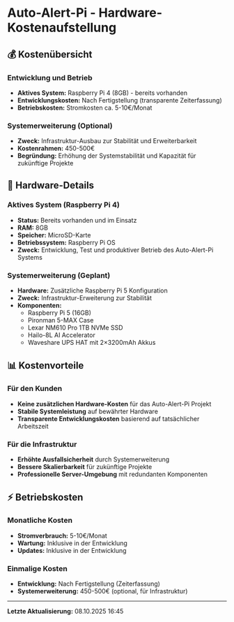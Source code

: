 # Auto-Alert-Pi - Hardware-Kostenaufstellung

## 💰 Kostenübersicht

### Entwicklung und Betrieb
- **Aktives System:** Raspberry Pi 4 (8GB) - bereits vorhanden
- **Entwicklungskosten:** Nach Fertigstellung (transparente Zeiterfassung)
- **Betriebskosten:** Stromkosten ca. 5-10€/Monat

### Systemerweiterung (Optional)
- **Zweck:** Infrastruktur-Ausbau zur Stabilität und Erweiterbarkeit
- **Kostenrahmen:** 450-500€
- **Begründung:** Erhöhung der Systemstabilität und Kapazität für zukünftige Projekte

## 🔧 Hardware-Details

### Aktives System (Raspberry Pi 4)
- **Status:** Bereits vorhanden und im Einsatz
- **RAM:** 8GB
- **Speicher:** MicroSD-Karte
- **Betriebssystem:** Raspberry Pi OS
- **Zweck:** Entwicklung, Test und produktiver Betrieb des Auto-Alert-Pi Systems

### Systemerweiterung (Geplant)
- **Hardware:** Zusätzliche Raspberry Pi 5 Konfiguration
- **Zweck:** Infrastruktur-Erweiterung zur Stabilität
- **Komponenten:**
  - Raspberry Pi 5 (16GB)
  - Pironman 5-MAX Case
  - Lexar NM610 Pro 1TB NVMe SSD
  - Hailo-8L AI Accelerator
  - Waveshare UPS HAT mit 2×3200mAh Akkus

## 📊 Kostenvorteile

### Für den Kunden
- **Keine zusätzlichen Hardware-Kosten** für das Auto-Alert-Pi Projekt
- **Stabile Systemleistung** auf bewährter Hardware
- **Transparente Entwicklungskosten** basierend auf tatsächlicher Arbeitszeit

### Für die Infrastruktur
- **Erhöhte Ausfallsicherheit** durch Systemerweiterung
- **Bessere Skalierbarkeit** für zukünftige Projekte
- **Professionelle Server-Umgebung** mit redundanten Komponenten

## ⚡ Betriebskosten

### Monatliche Kosten
- **Stromverbrauch:** 5-10€/Monat
- **Wartung:** Inklusive in der Entwicklung
- **Updates:** Inklusive in der Entwicklung

### Einmalige Kosten
- **Entwicklung:** Nach Fertigstellung (Zeiterfassung)
- **Systemerweiterung:** 450-500€ (optional, für Infrastruktur)

---
**Letzte Aktualisierung:** 08.10.2025 16:45